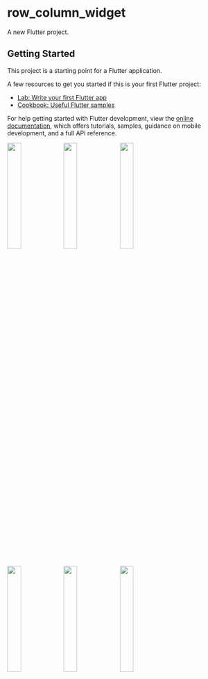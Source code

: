 # row_column_widget

A new Flutter project.

## Getting Started

This project is a starting point for a Flutter application.

A few resources to get you started if this is your first Flutter project:

- [Lab: Write your first Flutter app](https://docs.flutter.dev/get-started/codelab)
- [Cookbook: Useful Flutter samples](https://docs.flutter.dev/cookbook)

For help getting started with Flutter development, view the
[online documentation](https://docs.flutter.dev/), which offers tutorials,
samples, guidance on mobile development, and a full API reference.

<p>
<img src = "https://user-images.githubusercontent.com/119835214/217469631-525c60fc-555f-4d71-9243-ba2863babda9.JPG " height = "25%" width="25%" >
<img src = "https://user-images.githubusercontent.com/119835214/217469856-8f0f68a2-68f9-4e22-b9b5-dece19490183.JPG  " height = "25%" width="25%" >
<img src = "https://user-images.githubusercontent.com/119835214/218374570-a40a1f42-4f99-434b-b545-ca3549eb2366.jpg  " height = "25%" width="25%" >
<img src = "https://user-images.githubusercontent.com/119835214/218374573-43bc07d7-2fbc-4fb5-8581-6c5bbac6e364.jpg  " height = "25%" width="25%" >
<img src = "https://user-images.githubusercontent.com/119835214/218374577-9ad77fa7-878b-4753-8457-05a673214ebd.jpg  " height = "25%" width="25%" >
<img src = "https://user-images.githubusercontent.com/119835214/218374637-02f873f3-2d41-4441-b9fa-7528c5eb66d7.JPG  " height = "25%" width="25%" >
</p>

